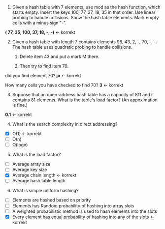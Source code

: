 1. Given a hash table with 7 elements, use mod as the hash function, which starts empty. Insert the keys 100, 77, 37, 18, 35 in that order. Use linear probing to handle collisions. Show the hash table elements. Mark empty cells with a minus sign "-".

**( 77, 35, 100, 37, 18, -, -)** <- korrekt


2. Given a hash table with length 7 contains elements 98, 43, 2, -, 70, -, -. The hash table uses quadratic probing to handle collisions.

    1. Delete item 43 and put a mark M there.

    2. Then try to find item 70.

did you find element 70? **ja** <- korrekt

How many cells you have checked to find 70? **3** <- korrekt

3. Suppose that an open-address hash table has a capacity of 811 and it contains 81 elements. What is the table's load factor? (An appoximation is fine.)

**0.1** <- korrekt

4. What is the search complexity in direct addressing?
- [x] O(1) <- korrekt
- [ ] O(n)
- [ ] O(logn)

5. What is the load factor?
- [ ] Average array size
- [ ] Average key size
- [x] Average chain length <- korrekt
- [ ] Average hash table length

6. What is simple uniform hashing?
- [ ] Elements are hashed based on priority
- [ ] Elements has Random probability of hashing into array slots
- [ ] A weighted probabilistic method is used to hash elements into the slots
- [x] Every element has equal probability of hashing into any of the slots <- korrekt
